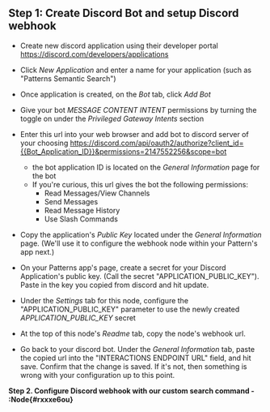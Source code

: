 ## Step 1: Create Discord Bot and setup Discord webhook

- Create new discord application using their developer portal
https://discord.com/developers/applications

- Click *New Application* and enter a name for your application 
(such as "Patterns Semantic Search")

- Once application is created, on the *Bot* tab, click *Add Bot*

- Give your bot *MESSAGE CONTENT INTENT* permissions by turning the toggle 
on under the *Privileged Gateway Intents* section

- Enter this url into your web browser and add bot to discord server of your choosing
	https://discord.com/api/oauth2/authorize?client_id={{Bot_Application_ID}}&permissions=2147552256&scope=bot
	- the bot application ID is located on the *General Information* page for the bot
	- If you're curious, this url gives the bot the following permissions:
		 - Read Messages/View Channels
		 - Send Messages
		 - Read Message History
		 - Use Slash Commands 

- Copy the application's *Public Key* located under the *General Information* page. 
(We'll use it to configure the webhook node within your Pattern's app next.)

- On your Patterns app's page, create a secret for your Discord Application's public
key. (Call the secret "APPLICATION_PUBLIC_KEY"). Paste in the key you copied 
from discord and hit update.

- Under the *Settings* tab for this node, configure the "APPLICATION_PUBLIC_KEY" 
parameter to use the newly created *APPLICATION_PUBLIC_KEY* secret

- At the top of this node's *Readme* tab, copy the node's webhook url. 
	
- Go back to your discord bot. Under the *General Information* tab, 
	paste the copied url into the "INTERACTIONS ENDPOINT URL" field, and hit save. 
	Confirm that the change is saved. If it's not, then something is wrong with your 
	configuration up to this point.


__Step 2. Configure Discord webhook with our custom search command - :Node{#rxxxe6ou}__



